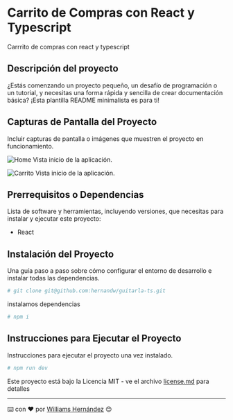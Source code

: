 # Carrito de Compras con React y Typescript

Carrrito de compras con react y typescript

## Descripción del proyecto

¿Estás comenzando un proyecto pequeño, un desafío de programación o un tutorial, y necesitas una forma rápida y sencilla de crear documentación básica? ¡Esta plantilla README minimalista es para ti!

## Capturas de Pantalla del Proyecto

Incluir capturas de pantalla o imágenes que muestren el proyecto en funcionamiento.

![Home](./screenshots/portada.png)
Vista inicio de la aplicación.

![Carrito](./screenshots/cart.png)
Vista inicio de la aplicación.

## Prerrequisitos o Dependencias

Lista de software y herramientas, incluyendo versiones, que necesitas para instalar y ejecutar este proyecto:

- React

## Instalación del Proyecto

Una guía paso a paso sobre cómo configurar el entorno de desarrollo e instalar todas las dependencias.

```bash
# git clone git@github.com:hernandw/guitarla-ts.git
```

instalamos dependencias 

```bash
# npm i 
```

## Instrucciones para Ejecutar el Proyecto

Instrucciones para ejecutar el proyecto una vez instalado.

```bash
# npm run dev
```





Este proyecto está bajo la Licencia MIT - ve el archivo [license.md](LICENSE) para detalles

---



⌨️ con ❤️ por [Williams Hernández](https://github.com/hernandw) 😊
